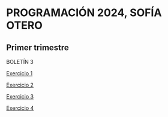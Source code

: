 # PROGRAMACIÓN 2024, SOFÍA OTERO
## Primer trimestre


BOLETÍN 3



[Exercicio 1](src/boletin_3_A.java) 


[Exercicio 2](src/boletin_3_B.java) 


[Exercicio 3](src/boletin_3_A.java) 


[Exercicio 4](src/boletin_3_A.java) 
